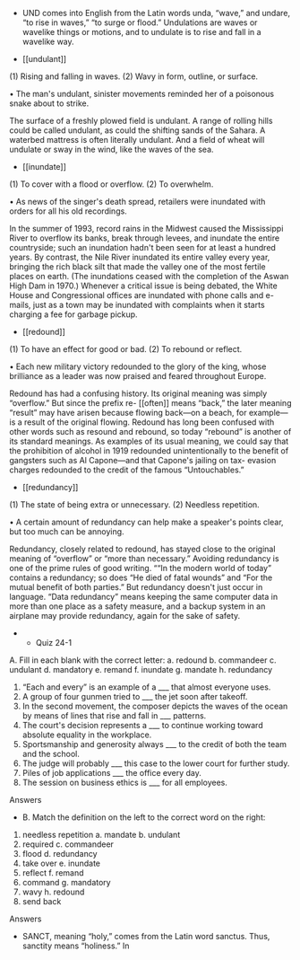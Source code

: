 - UND  comes  into  English  from  the  Latin  words  unda, “wave,” and undare,  “to  rise  in  waves,”  “to
surge or flood.” Undulations are waves or wavelike things or motions, and to undulate is to rise and
fall in a wavelike way.

- [[undulant]] 

 (1) Rising and falling in waves. (2) Wavy in form, outline, or surface. 

• The man's undulant, sinister movements reminded her of a poisonous snake about to strike. 

The surface of a freshly plowed field is undulant. A range of rolling hills could be called undulant, as
could the shifting sands of the Sahara. A waterbed mattress is often literally undulant. And a field of
wheat will undulate or sway in the wind, like the waves of the sea.

- [[inundate]] 

 (1) To cover with a flood or overflow. (2) To overwhelm. 

•  As  news  of  the  singer's  death  spread,  retailers  were  inundated  with  orders  for  all  his  old
recordings. 

In  the  summer  of  1993,  record  rains  in  the  Midwest  caused  the  Mississippi  River  to  overflow  its
banks, break through levees, and inundate the entire countryside; such an inundation hadn't been seen
for  at  least  a  hundred  years.  By  contrast,  the  Nile  River  inundated  its  entire  valley  every  year,
bringing  the  rich  black  silt  that  made  the  valley  one  of  the  most  fertile  places  on  earth.  (The
inundations ceased with the completion of the Aswan High Dam in 1970.) Whenever a critical issue
is being debated, the White House and Congressional offices are inundated with phone calls and e-
mails,  just  as  a  town  may  be  inundated  with  complaints  when  it  starts  charging  a  fee  for  garbage
pickup.

- [[redound]] 

 (1) To have an effect for good or bad. (2) To rebound or reflect. 

• Each new military victory redounded to the glory of the king, whose brilliance as a leader was now
praised and feared throughout Europe. 

Redound  has  had  a  confusing  history.  Its  original  meaning  was  simply  “overflow.”  But  since  the
prefix re- [[often]] means “back,” the later meaning “result” may have arisen because flowing back—on
a beach, for example—is a result of the original flowing. Redound has long been confused with other
words  such  as  resound  and  rebound,  so  today  “rebound”  is  another  of  its  standard  meanings.  As
examples  of  its  usual  meaning,  we  could  say  that  the  prohibition  of  alcohol  in  1919  redounded
unintentionally  to  the  benefit  of  gangsters  such  as  Al  Capone—and  that  Capone's  jailing  on  tax-
evasion charges redounded to the credit of the famous “Untouchables.”

- [[redundancy]] 

 (1) The state of being extra or unnecessary. (2) Needless repetition. 

•  A  certain  amount  of  redundancy  can  help  make  a  speaker's  points  clear,  but  too  much  can  be
annoying. 

Redundancy, closely related to redound, has stayed close to the original meaning of “overflow” or
“more  than  necessary.”  Avoiding  redundancy  is  one  of  the  prime  rules  of  good  writing.  ““In  the
modern  world  of  today”  contains  a  redundancy;  so  does  “He  died  of  fatal  wounds”  and  “For  the
mutual  benefit  of  both  parties.”  But  redundancy  doesn't  just  occur  in  language.  “Data  redundancy”
means  keeping  the  same  computer  data  in  more  than  one  place  as  a  safety  measure,  and  a  backup
system in an airplane may provide redundancy, again for the sake of safety.

- - Quiz 24-1

A. Fill in each blank with the correct letter:
a. redound
b. commandeer
c. undulant
d. mandatory
e. remand
f. inundate
g. mandate
h. redundancy
1. “Each and every” is an example of a ___ that almost everyone uses.
2. A group of four gunmen tried to ___ the jet soon after takeoff.
3. In the second movement, the composer depicts the waves of the ocean by means of lines that rise
and fall in ___ patterns.
4.  The  court's  decision  represents  a  ___  to  continue  working  toward  absolute  equality  in  the
workplace.
5. Sportsmanship and generosity always ___ to the credit of both the team and the school.
6. The judge will probably ___ this case to the lower court for further study.
7. Piles of job applications ___ the office every day.
8. The session on business ethics is ___ for all employees.

Answers

- B. Match the definition on the left to the correct word on the right:
1. needless repetition a. mandate
b. undulant
2. required
c. commandeer
3. flood
d. redundancy
4. take over
e. inundate
5. reflect
f. remand
6. command
g. mandatory
7. wavy
h. redound
8. send back

Answers

- SANCT,  meaning  “holy,”  comes  from  the  Latin  word  sanctus. Thus, sanctity  means  “holiness.”  In
